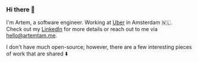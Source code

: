 ### Hi there 👋

I'm Artem, a software engineer. Working at [Uber](https://uber.com) in Amsterdam 🇳🇱.   
Check out my [LinkedIn](https://www.linkedin.com/in/artemtam/) for more details or reach out to me via [hello@artemtam.me](mailto:hello@artemtam.me).

I don't have much open-source; however, there are a few interesting pieces of work that are shared ⬇️

